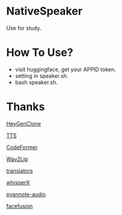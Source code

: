 # NativeSpeaker
  Use for study.

# How To Use?
- visit huggingface, get your APPID token.
- setting in speaker.sh.
- bash speaker.sh.

# Thanks
[HeyGenClone](https://github.com/BrasD99/HeyGenClone)

[TTS](https://github.com/coqui-ai/TTS)

[CodeFormer](https://github.com/sczhou/CodeFormer)

[Wav2Lip](https://github.com/Rudrabha/Wav2Lip)

[translators](https://github.com/UlionTse/translators)

[whisperX](https://github.com/m-bain/whisperX)

[pyannote-audio](https://github.com/pyannote/pyannote-audio)

[facefusion](https://github.com/facefusion/facefusion)

